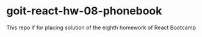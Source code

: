 # goit-react-hw-08-phonebook
This repo if for placing solution of the eighth homework of React Bootcamp

